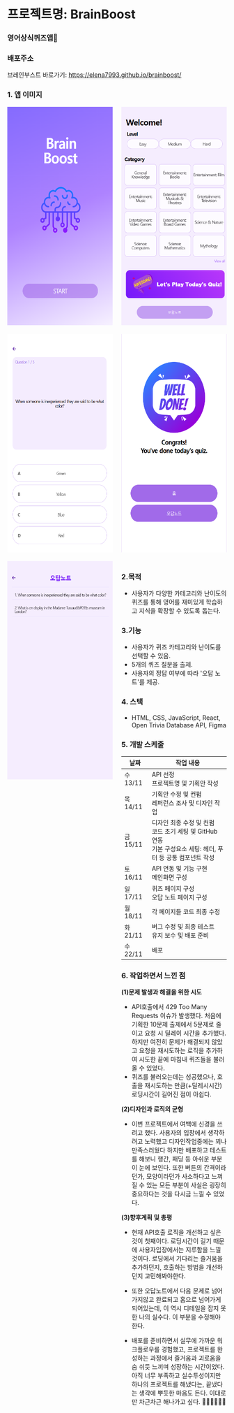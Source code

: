 # 프로젝트명: BrainBoost

### 영어상식퀴즈앱👀

### 배포주소

브레인부스트 바로가기: <https://elena7993.github.io/brainboost/>

### 1. 앱 이미지

<div style="display: grid; grid-template-columns: repeat(2, 1fr); gap: 20px;">
<img src="./public/bb_images/bb_home.png" alt="홈화면" width="300" height="500">
<img src="./public/bb_images/bb_main.png" alt="메인화면" width="300" height="500">
<img src="./public/bb_images/bb_quiz.png" alt="퀴즈화면" width="300" height="500">
<img src="./public/bb_images/bb_feedback.png" alt="피드백화면" width="300" height="500">
<img src="./public/bb_images/bb_ox.png" alt="오답노트화면" width="300" height="500">

<div>

<p style="margin: 20px 0;"></p>

### 2.목적

- 사용자가 다양한 카테고리와 난이도의 퀴즈를 통해 영어를 재미있게 학습하고 지식을 확장할 수 있도록 돕는다.

### 3.기능

- 사용자가 퀴즈 카테고리와 난이도를 선택할 수 있음.
- 5개의 퀴즈 질문을 출제.
- 사용자의 정답 여부에 따라 '오답 노트'를 제공.

### 4. 스택

- HTML, CSS, JavaScript, React, Open Trivia Database API, Figma

### 5. 개발 스케줄

| 날짜     | 작업 내용                                                                                                         |
| -------- | ----------------------------------------------------------------------------------------------------------------- |
| 수 13/11 | API 선정<br>프로젝트명 및 기획안 작성                                                                             |
| 목 14/11 | 기획안 수정 및 컨펌<br>레퍼런스 조사 및 디자인 작업                                                               |
| 금 15/11 | 디자인 최종 수정 및 컨펌<br>코드 초기 세팅 및 GitHub 연동<br>기본 구성요소 세팅: 헤더, 푸터 등 공통 컴포넌트 작성 |
| 토 16/11 | API 연동 및 기능 구현<br>메인화면 구성                                                                            |
| 일 17/11 | 퀴즈 페이지 구성<br>오답 노트 페이지 구성                                                                         |
| 월 18/11 | 각 페이지들 코드 최종 수정                                                                                        |
| 화 21/11 | 버그 수정 및 최종 테스트<br>유지 보수 및 배포 준비                                                                |
| 수 22/11 | 배포                                                                                                              |

### **6. 작업하면서 느낀 점**

**(1)문제 발생과 해결을 위한 시도**

- API호출에서 429 Too Many Requests 이슈가 발생했다.
  처음에 기획한 10문제 출제에서 5문제로 줄이고 요청 시 딜레이 시간을 추가했다. 하지만 여전히 문제가 해결되지 않았고 요청을 재시도하는 로직을 추가하여 시도한 끝에 마침내 퀴즈들을 불러올 수 있었다.
- 퀴즈를 불러오는데는 성공했으나, 호출을 재시도하는 만큼(+딜레시시간) 로딩시간이 길어진 점이 아쉽다.

**(2)디자인과 로직의 균형**

- 이번 프로젝트에서 여백에 신경을 쓰려고 했다. 사용자의 입장에서 생각하려고 노력했고 디자인작업중에는 꾀나 만족스러웠다 하지만 배포하고 테스트를 해보니 행간, 패딩 등 아쉬운 부분이 눈에 보인다. 또한 버튼의 간격이라던가, 모양이라던가 사소하다고 느껴질 수 있는 모든 부분이 사실은 굉장히 중요하다는 것을 다시금 느낄 수 있었다.

**(3)향후계획 및 총평**

- 현재 API호출 로직을 개선하고 싶은 것이 첫째이다. 로딩시간이 길기 때문에 사용자입장에서는 지루함을 느낄 것이다. 로딩에서 기다리는 즐거움을 추가하던지, 호출하는 방법을 개선하던지 고민해봐야한다.

- 또한 오답노트에서 다음 문제로 넘어가지않고 완료되고 홈으로 넘어가게 되어있는데, 이 역시 디테일을 잡지 못한 나의 실수다. 이 부분을 수정해야 한다.

- 배포를 준비하면서 실무에 가까운 워크플로우를 경험했고, 프로젝트를 완성하는 과정에서 즐거움과 괴로움을 숨 쉬듯 느끼며 성장하는 시간이었다. 아직 너무 부족하고 실수투성이지만 하나의 프로젝트를 해냈다는, 끝냈다는 생각에 뿌듯한 마음도 든다. 이대로만 차근차근 해나가고 싶다. 💪🏼💪🏼💪🏼
